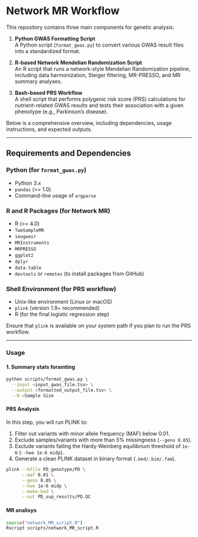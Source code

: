 # Network MR Workflow

This repository contains three main components for genetic analysis:

1. **Python GWAS Formatting Script**  
   A Python script (`format_gwas.py`) to convert various GWAS result files into a standardized format.

2. **R-based Network Mendelian Randomization Script**  
   An R script that runs a network-style Mendelian Randomization pipeline, including data harmonization, Steiger filtering, MR-PRESSO, and MR summary analyses.

3. **Bash-based PRS Workflow**  
   A shell script that performs polygenic risk score (PRS) calculations for nutrient-related GWAS results and tests their association with a given phenotype (e.g., Parkinson’s disease).

Below is a comprehensive overview, including dependencies, usage instructions, and expected outputs.

---

## Requirements and Dependencies

### Python (for `format_gwas.py`)
- Python 3.x
- `pandas` (>= 1.0)
- Command-line usage of `argparse`

### R and R Packages (for Network MR)
- R (>= 4.0)
- `TwoSampleMR`
- `ieugwasr`
- `MRInstruments`
- `MRPRESSO`
- `ggplot2`
- `dplyr`
- `data.table`
- `devtools` or `remotes` (to install packages from GitHub)

### Shell Environment (for PRS workflow)
- Unix-like environment (Linux or macOS)
- `plink` (version 1.9+ recommended)
- R (for the final logistic regression step)

Ensure that `plink` is available on your system path if you plan to run the PRS workflow.

---

### Usage

#### 1. Summary stats foramting

```bash
python scripts/format_gwas.py \
  --input <input_gwas_file.tsv> \
  --output <formatted_output_file.tsv> \
  --N <Sample Size
```
#### PRS Analysis

In this step, you will run PLINK to:

1. Filter out variants with minor allele frequency (MAF) below 0.01.
2. Exclude samples/variants with more than 5% missingness (`--geno 0.05`).
3. Exclude variants failing the Hardy-Weinberg equilibrium threshold of `1e-6` (`--hwe 1e-6 midp`).
4. Generate a clean PLINK dataset in binary format (`.bed/.bim/.fam`).

```bash
plink --bfile PD_genotype/PD \
      --maf 0.01 \
      --geno 0.05 \
      --hwe 1e-6 midp \
      --make-bed \
      --out PD_sup_results/PD.QC
```

#### MR analisys
```bash
source("network_MR_script.R")
Rscript scripts/network_MR_script.R
```
